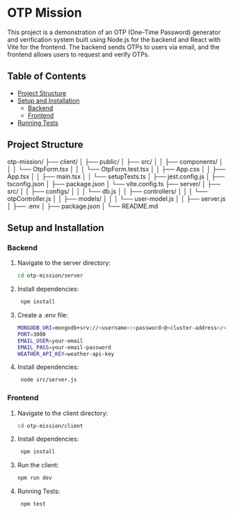 # OTP Mission

This project is a demonstration of an OTP (One-Time Password) generator and verification system built using Node.js for the backend and React with Vite for the frontend. The backend sends OTPs to users via email, and the frontend allows users to request and verify OTPs.

## Table of Contents

- [Project Structure](#project-structure)
- [Setup and Installation](#setup-and-installation)
  - [Backend](#backend)
  - [Frontend](#frontend)
- [Running Tests](#running-tests)

## Project Structure

otp-mission/
├── client/
│ ├── public/
│ ├── src/
│ │ ├── components/
│ │ │ └── OtpForm.tsx
│ │ │ └── OtpForm.test.tsx
│ │ ├── App.css
│ │ ├── App.tsx
│ │ ├── main.tsx
│ │ └── setupTests.ts
│ ├── jest.config.js
│ ├── tsconfig.json
│ ├── package.json
│ └── vite.config.ts
├── server/
│ ├── src/
│ │ ├── configs/
│ │ │ └── db.js
│ │ ├── controllers/
│ │ │ └── otpController.js
│ │ ├── models/
│ │ │ └── user-model.js
│ │ ├── server.js
│ ├── .env
│ ├── package.json
│ └── README.md

## Setup and Installation

### Backend

1. Navigate to the server directory:

   ```bash
   cd otp-mission/server
   
2. Install dependencies:

   ```bash
    npm install

3. Create a .env file:

   ```bash
   MONGODB_URI=mongodb+srv://<username>:<password>@<cluster-address>/<dbname>?retryWrites=true&w=majority&appName=<cluster-name>
   PORT=3000
   EMAIL_USER=your-email
   EMAIL_PASS=your-email-password
   WEATHER_API_KEY=weather-api-key

4. Install dependencies:

   ```bash
    node src/server.js


### Frontend

1. Navigate to the client directory:

   ```bash
   cd otp-mission/client
   
2. Install dependencies:

   ```bash
    npm install

3. Run the client:

   ```bash
   npm run dev

4. Running Tests:

   ```bash
    npm test




